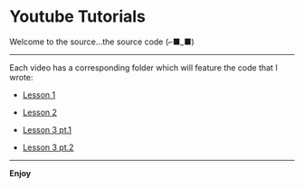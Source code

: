 # Youtube Tutorials

Welcome to the source...the source code (⌐■_■)

----

Each video has a corresponding folder which will feature the code that I wrote:

* [Lesson 1](https://www.youtube.com/edit?o=U&video_id=LbZfZkB6XAM)

* [Lesson 2](https://www.youtube.com/edit?o=U&video_id=fFjhcr8DHKw)

* [Lesson 3 pt.1](https://www.youtube.com/edit?o=U&video_id=39ANvi48aIg)

* [Lesson 3 pt.2](https://www.youtube.com/edit?o=U&video_id=J0S7ZwXA-n8)

----

__Enjoy__
